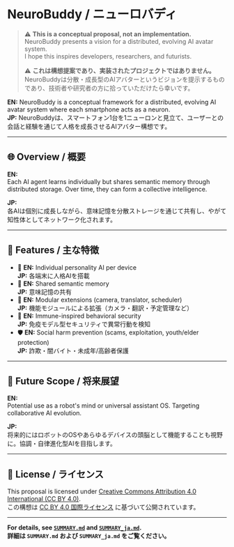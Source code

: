 # NeuroBuddy / ニューロバディ

> ⚠️ **This is a conceptual proposal, not an implementation.**  
> NeuroBuddy presents a vision for a distributed, evolving AI avatar system.  
> I hope this inspires developers, researchers, and futurists.  
>
> ⚠️ **これは構想提案であり、実装されたプロジェクトではありません。**  
> NeuroBuddyは分散・成長型のAIアバターというビジョンを提示するものであり、技術者や研究者の方に拾っていただけたら幸いです。

**EN:** NeuroBuddy is a conceptual framework for a distributed, evolving AI avatar system where each smartphone acts as a neuron.  
**JP:** NeuroBuddyは、スマートフォン1台を1ニューロンと見立て、ユーザーとの会話と経験を通じて人格を成長させるAIアバター構想です。

---

## 🌐 Overview / 概要

**EN:**  
Each AI agent learns individually but shares semantic memory through distributed storage. Over time, they can form a collective intelligence.

**JP:**  
各AIは個別に成長しながら、意味記憶を分散ストレージを通じて共有し、やがて知性体としてネットワーク化されます。

---

## 🚀 Features / 主な特徴

- 🧠 **EN:** Individual personality AI per device  
  **JP:** 各端末に人格AIを搭載
- 🔁 **EN:** Shared semantic memory  
  **JP:** 意味記憶の共有
- 🔧 **EN:** Modular extensions (camera, translator, scheduler)  
  **JP:** 機能モジュールによる拡張（カメラ・翻訳・予定管理など）
- 🔐 **EN:** Immune-inspired behavioral security  
  **JP:** 免疫モデル型セキュリティで異常行動を検知
- 🛡️ **EN:** Social harm prevention (scams, exploitation, youth/elder protection)  
  **JP:** 詐欺・闇バイト・未成年/高齢者保護

---

## 🤖 Future Scope / 将来展望

**EN:**  
Potential use as a robot's mind or universal assistant OS. Targeting collaborative AI evolution.

**JP:**  
将来的にはロボットのOSやあらゆるデバイスの頭脳として機能することも視野に。協調・自律進化型AIを目指します。

---

## 🧾 License / ライセンス

This proposal is licensed under [Creative Commons Attribution 4.0 International (CC BY 4.0)](https://creativecommons.org/licenses/by/4.0/).  
この構想は [CC BY 4.0 国際ライセンス](https://creativecommons.org/licenses/by/4.0/deed.ja) に基づいて公開されています。

---

**For details, see [`SUMMARY.md`](./SUMMARY.md) and [`SUMMARY_ja.md`](./SUMMARY_ja.md).**  
**詳細は `SUMMARY.md` および `SUMMARY_ja.md` をご覧ください。**
